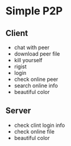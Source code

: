# Simple P2P 

## Client
* chat with peer
* download peer file
* kill yourself
* rigist
* login
* check online peer
* search online info
* beautiful color

## Server
* check clint login info
* check online file
* beautiful color

